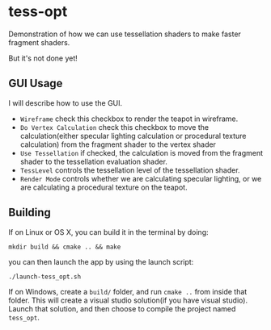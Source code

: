 # tess-opt

Demonstration of how we can use tessellation shaders to make faster fragment shaders.

But it's not done yet!

## GUI Usage

I will describe how to use the GUI.

* `Wireframe` check this checkbox to render the teapot in wireframe.
* `Do Vertex Calculation` check this checkbox to move the calculation(either specular lighting calculation or procedural texture calculation) from the fragment shader to the vertex shader
* `Use Tessellation` if checked, the calculation is moved from the fragment shader to the tessellation evaluation shader.
* `TessLevel` controls the tessellation level of the tessellation shader.
* `Render Mode` controls whether we are calculating specular lighting, or we are calculating a procedural texture on the teapot.

## Building

If on Linux or OS X, you can build it in the terminal by doing:

```
mkdir build && cmake .. && make
```

you can then launch the app by using the launch script:

```
./launch-tess_opt.sh
```

If on Windows, create a `build/` folder, and run `cmake ..` from
inside that folder. This will create a visual studio solution(if you
have visual studio). Launch that solution, and then choose to compile the
project named `tess_opt`.
